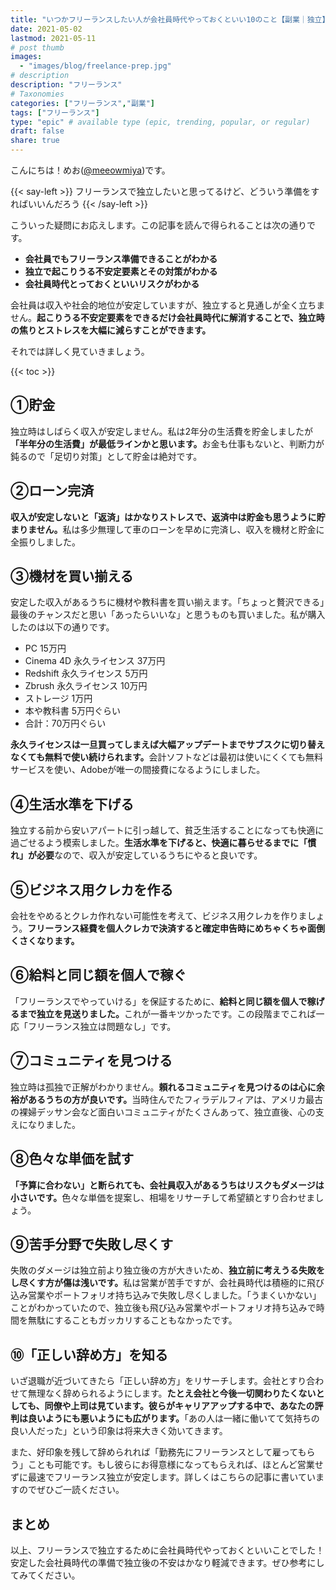 ```yaml
---
title: "いつかフリーランスしたい人が会社員時代やっておくといい10のこと【副業｜独立】"
date: 2021-05-02
lastmod: 2021-05-11
# post thumb
images:
  - "images/blog/freelance-prep.jpg"
# description
description: "フリーランス"
# Taxonomies
categories: ["フリーランス","副業"]
tags: ["フリーランス"]
type: "epic" # available type (epic, trending, popular, or regular)
draft: false
share: true
---
```


こんにちは！めお(<u><a href="https://twitter.com/meeowmiya">@meeowmiya</a></u>)です。

{{< say-left >}}
フリーランスで独立したいと思ってるけど、どういう準備をすればいいんだろう
{{< /say-left >}}

こういった疑問にお応えします。この記事を読んで得られることは次の通りです。


* **会社員でもフリーランス準備できることがわかる**
* **独立で起こりうる不安定要素とその対策がわかる**
* **会社員時代とっておくといいリスクがわかる**

会社員は収入や社会的地位が安定していますが、独立すると見通しが全く立ちません。<span class="keiko-red">**起こりうる不安定要素をできるだけ会社員時代に解消することで、独立時の焦りとストレスを大幅に減らすことができます。**</span>


それでは詳しく見ていきましょう。

{{< toc >}}

## ①貯金

独立時はしばらく収入が安定しません。私は2年分の生活費を貯金しましたが<span class="keiko-red">**「半年分の生活費」が最低ラインかと思います。**</span>お金も仕事もないと、判断力が鈍るので「足切り対策」として貯金は絶対です。


## ②ローン完済

<span class="keiko-red">**収入が安定しないと「返済」はかなりストレスで、返済中は貯金も思うように貯まりません。**</span>私は多少無理して車のローンを早めに完済し、収入を機材と貯金に全振りしました。

## ③機材を買い揃える

安定した収入があるうちに機材や教科書を買い揃えます。「ちょっと贅沢できる」最後のチャンスだと思い「あったらいいな」と思うものも買いました。私が購入したのは以下の通りです。

* PC 15万円
* Cinema 4D 永久ライセンス 37万円
* Redshift 永久ライセンス 5万円
* Zbrush 永久ライセンス 10万円
* ストレージ 1万円
* 本や教科書 5万円ぐらい
* 合計：70万円ぐらい

<span class="keiko-red">**永久ライセンスは一旦買ってしまえば大幅アップデートまでサブスクに切り替えなくても無料で使い続けられます。**</span>会計ソフトなどは最初は使いにくくても無料サービスを使い、Adobeが唯一の間接費になるようにしました。

## ④生活水準を下げる

独立する前から安いアパートに引っ越して、貧乏生活することになっても快適に過ごせるよう模索しました。<span class="keiko-red">**生活水準を下げると、快適に暮らせるまでに「慣れ」が必要**</span>なので、収入が安定しているうちにやると良いです。

## ⑤ビジネス用クレカを作る

会社をやめるとクレカ作れない可能性を考えて、ビジネス用クレカを作りましょう。<span class="keiko-red">**フリーランス経費を個人クレカで決済すると確定申告時にめちゃくちゃ面倒くさくなります。**</span>

## ⑥給料と同じ額を個人で稼ぐ

「フリーランスでやっていける」を保証するために、<span class="keiko-red">**給料と同じ額を個人で稼げるまで独立を見送りました。**</span>これが一番キツかったです。この段階までこれば一応「フリーランス独立は問題なし」です。

## ⑦コミュニティを見つける

独立時は孤独で正解がわかりません。<span class="keiko-red">**頼れるコミュニティを見つけるのは心に余裕があるうちの方が良いです。**</span>当時住んでたフィラデルフィアは、アメリカ最古の裸婦デッサン会など面白いコミュニティがたくさんあって、独立直後、心の支えになりました。

## ⑧色々な単価を試す

<span class="keiko-red">**「予算に合わない」と断られても、会社員収入があるうちはリスクもダメージは小さいです。**</span>色々な単価を提案し、相場をリサーチして希望額とすり合わせましょう。

## ⑨苦手分野で失敗し尽くす

失敗のダメージは独立前より独立後の方が大きいため、<span class="keiko-red">**独立前に考えうる失敗をし尽くす方が傷は浅いです。**</span>私は営業が苦手ですが、会社員時代は積極的に飛び込み営業やポートフォリオ持ち込みで失敗し尽くしました。「うまくいかない」ことがわかっていたので、独立後も飛び込み営業やポートフォリオ持ち込みで時間を無駄にすることもガッカリすることもなかったです。

## ⑩「正しい辞め方」を知る

いざ退職が近づいてきたら「正しい辞め方」をリサーチします。会社とすり合わせて無理なく辞められるようにします。<span class="keiko-red">**たとえ会社と今後一切関わりたくないとしても、同僚や上司は見ています。彼らがキャリアアップする中で、あなたの評判は良いようにも悪いようにも広がります。**</span>「あの人は一緒に働いてて気持ちの良い人だった」という印象は将来大きく効いてきます。

また、好印象を残して辞められれば「勤務先にフリーランスとして雇ってもらう」ことも可能です。もし彼らにお得意様になってもらえれば、ほとんど営業せずに最速でフリーランス独立が安定します。詳しくはこちらの記事に書いていますのでぜひご一読ください。

## まとめ

以上、フリーランスで独立するために会社員時代やっておくといいことでした！安定した会社員時代の準備で独立後の不安はかなり軽減できます。ぜひ参考にしてみてください。